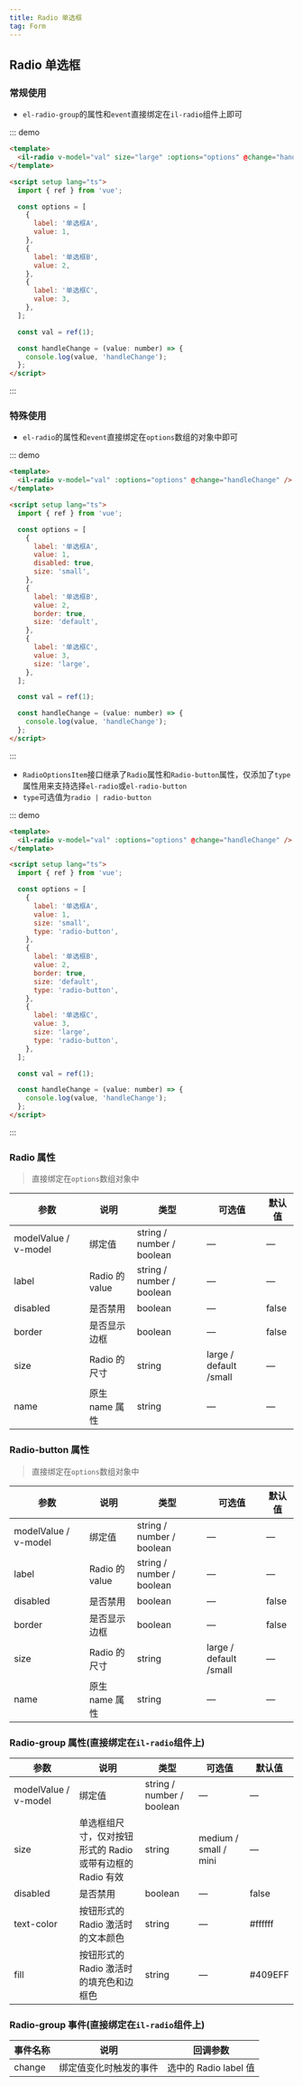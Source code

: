 ```yaml
---
title: Radio 单选框
tag: Form
---
```


## Radio 单选框

### 常规使用

- `el-radio-group`的属性和`event`直接绑定在`il-radio`组件上即可

::: demo

```html
<template>
  <il-radio v-model="val" size="large" :options="options" @change="handleChange" />
</template>

<script setup lang="ts">
  import { ref } from 'vue';

  const options = [
    {
      label: '单选框A',
      value: 1,
    },
    {
      label: '单选框B',
      value: 2,
    },
    {
      label: '单选框C',
      value: 3,
    },
  ];

  const val = ref(1);

  const handleChange = (value: number) => {
    console.log(value, 'handleChange');
  };
</script>
```

:::

### 特殊使用

- `el-radio`的属性和`event`直接绑定在`options`数组的对象中即可

::: demo

```html
<template>
  <il-radio v-model="val" :options="options" @change="handleChange" />
</template>

<script setup lang="ts">
  import { ref } from 'vue';

  const options = [
    {
      label: '单选框A',
      value: 1,
      disabled: true,
      size: 'small',
    },
    {
      label: '单选框B',
      value: 2,
      border: true,
      size: 'default',
    },
    {
      label: '单选框C',
      value: 3,
      size: 'large',
    },
  ];

  const val = ref(1);

  const handleChange = (value: number) => {
    console.log(value, 'handleChange');
  };
</script>
```

:::

- `RadioOptionsItem`接口继承了`Radio`属性和`Radio-button`属性，仅添加了`type`属性用来支持选择`el-radio`或`el-radio-button`
- `type`可选值为`radio | radio-button`

::: demo

```html
<template>
  <il-radio v-model="val" :options="options" @change="handleChange" />
</template>

<script setup lang="ts">
  import { ref } from 'vue';

  const options = [
    {
      label: '单选框A',
      value: 1,
      size: 'small',
      type: 'radio-button',
    },
    {
      label: '单选框B',
      value: 2,
      border: true,
      size: 'default',
      type: 'radio-button',
    },
    {
      label: '单选框C',
      value: 3,
      size: 'large',
      type: 'radio-button',
    },
  ];

  const val = ref(1);

  const handleChange = (value: number) => {
    console.log(value, 'handleChange');
  };
</script>
```

:::

### Radio 属性

> 直接绑定在`options`数组对象中

| 参数 | 说明 | 类型 | 可选值 | 默认值 |
| --- | --- | --- | --- | --- |
| modelValue / v-model | 绑定值 | string / number / boolean | — | — |
| label | Radio 的 value | string / number / boolean | — | — |
| disabled | 是否禁用 | boolean | — | false |
| border | 是否显示边框 | boolean | — | false |
| size | Radio 的尺寸 | string | large / default /small | — |
| name | 原生 name 属性 | string | — | — |

### Radio-button 属性

> 直接绑定在`options`数组对象中

| 参数 | 说明 | 类型 | 可选值 | 默认值 |
| --- | --- | --- | --- | --- |
| modelValue / v-model | 绑定值 | string / number / boolean | — | — |
| label | Radio 的 value | string / number / boolean | — | — |
| disabled | 是否禁用 | boolean | — | false |
| border | 是否显示边框 | boolean | — | false |
| size | Radio 的尺寸 | string | large / default /small | — |
| name | 原生 name 属性 | string | — | — |

### Radio-group 属性(直接绑定在`il-radio`组件上)

| 参数 | 说明 | 类型 | 可选值 | 默认值 |
| --- | --- | --- | --- | --- |
| modelValue / v-model | 绑定值 | string / number / boolean | — | — |
| size | 单选框组尺寸，仅对按钮形式的 Radio 或带有边框的 Radio 有效 | string | medium / small / mini | — |
| disabled | 是否禁用 | boolean | — | false |
| text-color | 按钮形式的 Radio 激活时的文本颜色 | string | — | #ffffff |
| fill | 按钮形式的 Radio 激活时的填充色和边框色 | string | — | #409EFF |

### Radio-group 事件(直接绑定在`il-radio`组件上)

| 事件名称 | 说明                   | 回调参数              |
| -------- | ---------------------- | --------------------- |
| change   | 绑定值变化时触发的事件 | 选中的 Radio label 值 |
